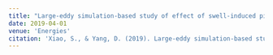 ```yaml
---
title: "Large-eddy simulation-based study of effect of swell-induced pitch motion on wake-flow statistics and power extraction of offshore wind turbines(https://www.mdpi.com/1996-1073/12/7/1246)"
date: 2019-04-01
venue: 'Energies'
citation: 'Xiao, S., & Yang, D. (2019). Large-eddy simulation-based study of effect of swell-induced pitch motion on wake-flow statistics and power extraction of offshore wind turbines. Energies, 12(7), 1246.'
---
```

